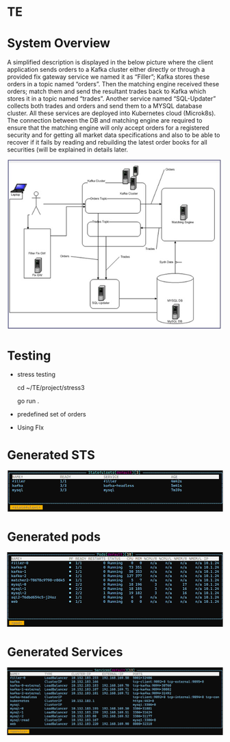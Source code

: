 # TE
# System Overview

A simplified description is displayed in the below picture where the client application sends orders to a Kafka cluster either directly or through a provided fix gateway service we named it as “Filler”; Kafka stores these orders in a topic named “orders”. Then the matching engine received these orders; match them and send the resultant trades back to Kafka which stores it in a topic named “trades”.
Another service named “SQL-Updater” collects both trades and orders and send them to a MYSQL database cluster.
All these services are deployed into Kubernetes cloud (Microk8s).
The connection between the DB and matching engine are required to ensure that the matching engine will only accept orders for a registered security and for getting all market data specifications and also to be able to recover if it fails by reading and rebuilding the latest order books for all securities (will be explained in details later.



![arch](./arch.jpg?raw=true "Arch")

# Testing
* stress testing

    cd ~/TE/project/stress3
  
    go run .
    
* predefined set of orders
* Using FIx

# Generated STS
![arch](./sts.jpg?raw=true "Arch")

# Generated pods

![arch](./pods.jpg?raw=true "Arch")

# Generated Services

![arch](./svc.jpg?raw=true "Arch")
